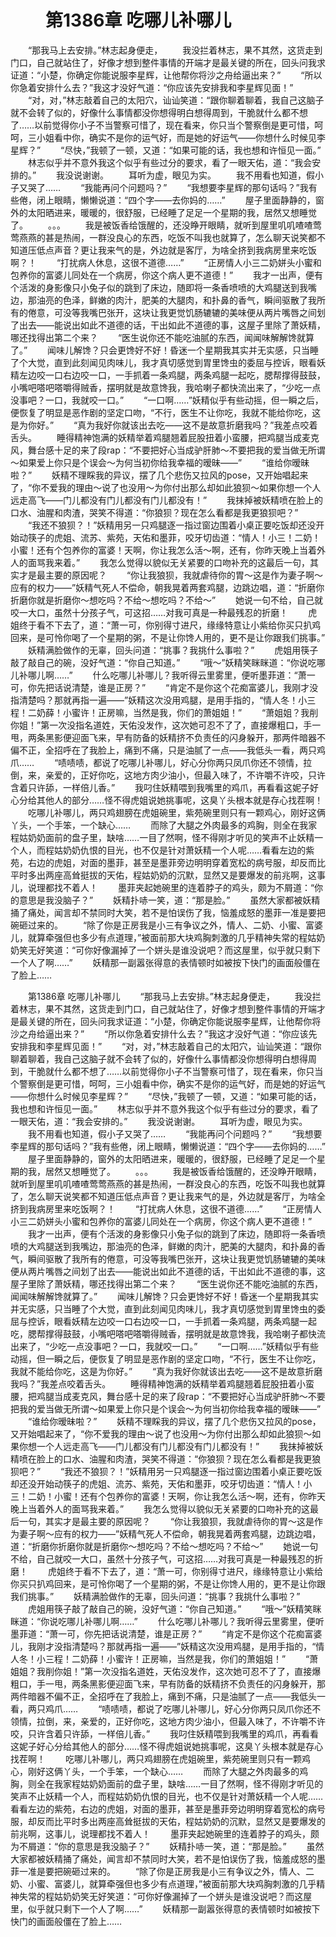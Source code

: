 # 　　第1386章 吃哪儿补哪儿
　　“那我马上去安排。”林志起身便走，
　　我没拦着林志，果不其然，这货走到门口，自己就站住了，好像才想到整件事情的开端才是最关键的所在，回头问我求证道：“小楚，你确定你能说服李星辉，让他帮你将沙之舟给逼出来？”
　　“所以你急着安排什么去？”我这才没好气道：“你应该先安排我和李星辉见面！”
　　“对，对，”林志敲着自己的太阳穴，讪讪笑道：“跟你聊着聊着，我自己这脑子就不会转了似的，好像什么事情都没你想得明白想得周到，干脆就什么都不想了……以前觉得你小子不当警察可惜了，现在看来，你只当个警察倒是更可惜，呵呵，三小姐看中你，确实不是你的运气好，而是她的好运气——你想什么时候见李星辉？”
　　“尽快，”我顿了一顿，又道：“如果可能的话，我也想和许恒见一面。”
　　林志似乎并不意外我这个似乎有些过分的要求，看了一眼天佑，道：“我会安排的。”
　　我没说谢谢。
　　耳听为虚，眼见为实。
　　我不用看也知道，假小子又哭了……
　　“我能再问个问题吗？”
　　“我想要李星辉的那句话吗？”我有些倦，闭上眼睛，懒懒说道：“四个字——去你妈的……”
　　屋子里面静静的，窗外的太阳晒进来，暖暖的，很舒服，已经睡了足足一个星期的我，居然又想睡觉了。
　　。。。
　　我是被饭香给饿醒的，还没睁开眼睛，就听到屋里叽叽喳喳莺莺燕燕的甚是热闹，一群没良心的东西，吃饭不叫我也就算了，怎么聊天说笑都不知道压低点声音？更让我来气的是，外边就是客厅，为啥全挤到我病房里来吃饭啊？！
　　“打扰病人休息，这很不道德……”
　　“正房情人小三二奶姘头小蜜和包养你的富婆儿同处在一个病房，你这个病人更不道德！”
　　我才一出声，便有个活泼的身影像只小兔子似的跳到了床边，随即将一条香喷喷的大鸡腿送到我嘴边，那油亮的色泽，鲜嫩的肉汁，肥美的大腿肉，和扑鼻的香气，瞬间驱散了我所有的倦意，可没等我嘴巴张开，这块让我更觉饥肠辘辘的美味便从两片嘴唇之间划了出去——能说出如此不道德的话，干出如此不道德的事，这屋子里除了萧妖精，哪还找得出第二个来？
　　“医生说你还不能吃油腻的东西，闻闻味解解馋就算了。”
　　闻味儿解馋？只会更馋好不好！昏迷一个星期我其实并无实感，只当睡了个大觉，直到此刻闻见肉味儿，我才真切感觉到胃里馋虫的委屈与控诉，眼看妖精左边咬一口右边咬一口，一手抓着一条鸡腿，两条鸡腿一起吃，腮帮撑得鼓鼓，小嘴吧嗒吧嗒嚼得贼香，摆明就是故意馋我，我哈喇子都快流出来了，“少吃一点没事吧？一口，我就咬一口。”
　　“一口啊……”妖精似乎有些动摇，但一瞬之后，便恢复了明显是恶作剧的坚定口吻，“不行，医生不让你吃，我就不能给你吃，这是为你好。”
　　“真为我好你就该出去吃——这不是故意折磨我吗？”我差点咬着舌头。
　　睡得精神饱满的妖精举着鸡腿翘着屁股扭着小蛮腰，把鸡腿当成麦克风，舞台感十足的来了段rap：“不要把好心当成驴肝肺～不要把我的爱当做无所谓～如果爱上你只是个误会～为何当初你给我幸福的暧昧——”
　　“谁给你暧昧啦？”
　　妖精不理睬我的异议，摆了几个悲伤又拉风的pose，又开始唱起来了，“你不爱我的理由～说了也没用～为你付出那么却如此狼狈～如果你想一个人远走高飞——门儿都没有门儿都没有门儿都没有！”
　　我抹掉被妖精喷在脸上的口水、油腥和肉渣，哭笑不得道：“你狼狈？现在怎么看都是我更狼狈吧？”
　　“我还不狼狈？！”妖精用另一只鸡腿逐一指过窗边围着小桌正要吃饭却还没开始动筷子的虎姐、流苏、紫苑，天佑和墨菲，咬牙切齿道：“情人！小三！二奶！小蜜！还有个包养你的富婆！天啊，你让我怎么活～啊，还有，你昨天晚上当着外人的面骂我来着。”
　　我怎么觉得以貌似无关紧要的口吻补充的这最后一句，其实才是最主要的原因呢？
　　“你让我狼狈，我就虐待你的胃～这是作为妻子啊～应有的权力——”妖精气死人不偿命，朝我晃着两套鸡腿，边跳边唱，道：“折磨你折磨你就是折磨你～想吃吗？不给～想吃吗？不给～”
　　她说一句不给，自己就咬一大口，虽然十分孩子气，可这招……对我可真是一种最残忍的折磨！
　　虎姐终于看不下去了，道：“萧一可，你别得寸进尺，缘缘特意让小紫给你买只扒鸡回来，是可怜你喝了一个星期的粥，不是让你馋人用的，更不是让你跟我们挑事。”
　　妖精满脸做作的无辜，回头问道：“挑事？我挑什么事啦？”
　　虎姐用筷子敲了敲自己的碗，没好气道：“你自己知道。”
　　“哦～”妖精笑眯眯道：“你说吃哪儿补哪儿啊……”
　　什么吃哪儿补哪儿？我听得云里雾里，便听墨菲道：“萧一可，你先把话说清楚，谁是正房？”
　　“肯定不是你这个花痴富婆儿，我刚才没指清楚吗？那就再指一遍——”妖精这次没用鸡腿，是用手指的，“情人冬！小三程！二奶薛！小蜜许！正房嘛，当然是我，你们的萧姐姐！”
　　“萧姐姐？我削你姐！”第一次没指名道姓，天佑没发作，这次她可忍不了了，直接爆粗口，手一甩，两条黑影便迎面飞来，早有防备的妖精挤不负责任的闪身躲开，那两件暗器不偏不正，全招呼在了我脸上，痛到不痛，只是油腻了一点——我低头一看，两只鸡爪……
　　“啧啧啧，都说了吃哪儿补哪儿，好心分你两只凤爪你还不领情，拉倒，来，亲爱的，正好你吃，这地方肉少油小，但最入味了，不许嚼不许咬，只许含着只许舔，一样倍儿香。”
　　我叼住妖精喂到我嘴里的鸡爪，再看看这妮子好心分给其他人的部分……怪不得虎姐说她挑事呢，这臭丫头根本就是存心找茬啊！
　　吃哪儿补哪儿，两只鸡翅膀在虎姐碗里，紫苑碗里则只有一颗鸡心，刚好这俩丫头，一个手笨，一个缺心……
　　而除了大腿之外肉最多的鸡胸，则全在我家程姑奶奶面前的盘子里，缺啥……一目了然啊，怪不得刚才听见的笑声不止妖精一个人，而程姑奶奶仇恨的目光，也不仅是针对萧妖精一个人呢……看看左边的紫苑，右边的虎姐，对面的墨菲，甚至是墨菲旁边明明穿着宽松的病号服，却反而比平时多出两座高耸挺拔的天佑，程姑奶奶的沉默，显然又是要爆发的前兆啊，这事儿，说理都找不着人！
　　墨菲夹起她碗里的连着脖子的鸡头，颇为不屑道：“你的意思是我没脑子？”
　　妖精扑哧一笑，道：“那是脸。”
　　虽然大家都被妖精捅了痛处，闻言却不禁同时大笑，若不是怕误伤了我，恼羞成怒的墨菲一准是要把碗砸过来的。
　　“除了你是正房我是小三有争议之外，情人、二奶、小蜜、富婆儿，就算牵强但也多少有点道理，”被面前那大块鸡胸刺激的几乎精神失常的程姑奶奶笑无好笑道：“可你好像漏掉了一个姘头是谁没说吧？而这屋里，似乎就只剩下一个人了啊……”
　　妖精那一副嚣张得意的表情顿时如被按下快门的画面般僵在了脸上……

　　第1386章 吃哪儿补哪儿
　　“那我马上去安排。”林志起身便走，
　　我没拦着林志，果不其然，这货走到门口，自己就站住了，好像才想到整件事情的开端才是最关键的所在，回头问我求证道：“小楚，你确定你能说服李星辉，让他帮你将沙之舟给逼出来？”
　　“所以你急着安排什么去？”我这才没好气道：“你应该先安排我和李星辉见面！”
　　“对，对，”林志敲着自己的太阳穴，讪讪笑道：“跟你聊着聊着，我自己这脑子就不会转了似的，好像什么事情都没你想得明白想得周到，干脆就什么都不想了……以前觉得你小子不当警察可惜了，现在看来，你只当个警察倒是更可惜，呵呵，三小姐看中你，确实不是你的运气好，而是她的好运气——你想什么时候见李星辉？”
　　“尽快，”我顿了一顿，又道：“如果可能的话，我也想和许恒见一面。”
　　林志似乎并不意外我这个似乎有些过分的要求，看了一眼天佑，道：“我会安排的。”
　　我没说谢谢。
　　耳听为虚，眼见为实。
　　我不用看也知道，假小子又哭了……
　　“我能再问个问题吗？”
　　“我想要李星辉的那句话吗？”我有些倦，闭上眼睛，懒懒说道：“四个字——去你妈的……”
　　屋子里面静静的，窗外的太阳晒进来，暖暖的，很舒服，已经睡了足足一个星期的我，居然又想睡觉了。
　　。。。
　　我是被饭香给饿醒的，还没睁开眼睛，就听到屋里叽叽喳喳莺莺燕燕的甚是热闹，一群没良心的东西，吃饭不叫我也就算了，怎么聊天说笑都不知道压低点声音？更让我来气的是，外边就是客厅，为啥全挤到我病房里来吃饭啊？！
　　“打扰病人休息，这很不道德……”
　　“正房情人小三二奶姘头小蜜和包养你的富婆儿同处在一个病房，你这个病人更不道德！”
　　我才一出声，便有个活泼的身影像只小兔子似的跳到了床边，随即将一条香喷喷的大鸡腿送到我嘴边，那油亮的色泽，鲜嫩的肉汁，肥美的大腿肉，和扑鼻的香气，瞬间驱散了我所有的倦意，可没等我嘴巴张开，这块让我更觉饥肠辘辘的美味便从两片嘴唇之间划了出去——能说出如此不道德的话，干出如此不道德的事，这屋子里除了萧妖精，哪还找得出第二个来？
　　“医生说你还不能吃油腻的东西，闻闻味解解馋就算了。”
　　闻味儿解馋？只会更馋好不好！昏迷一个星期我其实并无实感，只当睡了个大觉，直到此刻闻见肉味儿，我才真切感觉到胃里馋虫的委屈与控诉，眼看妖精左边咬一口右边咬一口，一手抓着一条鸡腿，两条鸡腿一起吃，腮帮撑得鼓鼓，小嘴吧嗒吧嗒嚼得贼香，摆明就是故意馋我，我哈喇子都快流出来了，“少吃一点没事吧？一口，我就咬一口。”
　　“一口啊……”妖精似乎有些动摇，但一瞬之后，便恢复了明显是恶作剧的坚定口吻，“不行，医生不让你吃，我就不能给你吃，这是为你好。”
　　“真为我好你就该出去吃——这不是故意折磨我吗？”我差点咬着舌头。
　　睡得精神饱满的妖精举着鸡腿翘着屁股扭着小蛮腰，把鸡腿当成麦克风，舞台感十足的来了段rap：“不要把好心当成驴肝肺～不要把我的爱当做无所谓～如果爱上你只是个误会～为何当初你给我幸福的暧昧——”
　　“谁给你暧昧啦？”
　　妖精不理睬我的异议，摆了几个悲伤又拉风的pose，又开始唱起来了，“你不爱我的理由～说了也没用～为你付出那么却如此狼狈～如果你想一个人远走高飞——门儿都没有门儿都没有门儿都没有！”
　　我抹掉被妖精喷在脸上的口水、油腥和肉渣，哭笑不得道：“你狼狈？现在怎么看都是我更狼狈吧？”
　　“我还不狼狈？！”妖精用另一只鸡腿逐一指过窗边围着小桌正要吃饭却还没开始动筷子的虎姐、流苏、紫苑，天佑和墨菲，咬牙切齿道：“情人！小三！二奶！小蜜！还有个包养你的富婆！天啊，你让我怎么活～啊，还有，你昨天晚上当着外人的面骂我来着。”
　　我怎么觉得以貌似无关紧要的口吻补充的这最后一句，其实才是最主要的原因呢？
　　“你让我狼狈，我就虐待你的胃～这是作为妻子啊～应有的权力——”妖精气死人不偿命，朝我晃着两套鸡腿，边跳边唱，道：“折磨你折磨你就是折磨你～想吃吗？不给～想吃吗？不给～”
　　她说一句不给，自己就咬一大口，虽然十分孩子气，可这招……对我可真是一种最残忍的折磨！
　　虎姐终于看不下去了，道：“萧一可，你别得寸进尺，缘缘特意让小紫给你买只扒鸡回来，是可怜你喝了一个星期的粥，不是让你馋人用的，更不是让你跟我们挑事。”
　　妖精满脸做作的无辜，回头问道：“挑事？我挑什么事啦？”
　　虎姐用筷子敲了敲自己的碗，没好气道：“你自己知道。”
　　“哦～”妖精笑眯眯道：“你说吃哪儿补哪儿啊……”
　　什么吃哪儿补哪儿？我听得云里雾里，便听墨菲道：“萧一可，你先把话说清楚，谁是正房？”
　　“肯定不是你这个花痴富婆儿，我刚才没指清楚吗？那就再指一遍——”妖精这次没用鸡腿，是用手指的，“情人冬！小三程！二奶薛！小蜜许！正房嘛，当然是我，你们的萧姐姐！”
　　“萧姐姐？我削你姐！”第一次没指名道姓，天佑没发作，这次她可忍不了了，直接爆粗口，手一甩，两条黑影便迎面飞来，早有防备的妖精挤不负责任的闪身躲开，那两件暗器不偏不正，全招呼在了我脸上，痛到不痛，只是油腻了一点——我低头一看，两只鸡爪……
　　“啧啧啧，都说了吃哪儿补哪儿，好心分你两只凤爪你还不领情，拉倒，来，亲爱的，正好你吃，这地方肉少油小，但最入味了，不许嚼不许咬，只许含着只许舔，一样倍儿香。”
　　我叼住妖精喂到我嘴里的鸡爪，再看看这妮子好心分给其他人的部分……怪不得虎姐说她挑事呢，这臭丫头根本就是存心找茬啊！
　　吃哪儿补哪儿，两只鸡翅膀在虎姐碗里，紫苑碗里则只有一颗鸡心，刚好这俩丫头，一个手笨，一个缺心……
　　而除了大腿之外肉最多的鸡胸，则全在我家程姑奶奶面前的盘子里，缺啥……一目了然啊，怪不得刚才听见的笑声不止妖精一个人，而程姑奶奶仇恨的目光，也不仅是针对萧妖精一个人呢……看看左边的紫苑，右边的虎姐，对面的墨菲，甚至是墨菲旁边明明穿着宽松的病号服，却反而比平时多出两座高耸挺拔的天佑，程姑奶奶的沉默，显然又是要爆发的前兆啊，这事儿，说理都找不着人！
　　墨菲夹起她碗里的连着脖子的鸡头，颇为不屑道：“你的意思是我没脑子？”
　　妖精扑哧一笑，道：“那是脸。”
　　虽然大家都被妖精捅了痛处，闻言却不禁同时大笑，若不是怕误伤了我，恼羞成怒的墨菲一准是要把碗砸过来的。
　　“除了你是正房我是小三有争议之外，情人、二奶、小蜜、富婆儿，就算牵强但也多少有点道理，”被面前那大块鸡胸刺激的几乎精神失常的程姑奶奶笑无好笑道：“可你好像漏掉了一个姘头是谁没说吧？而这屋里，似乎就只剩下一个人了啊……”
　　妖精那一副嚣张得意的表情顿时如被按下快门的画面般僵在了脸上……
